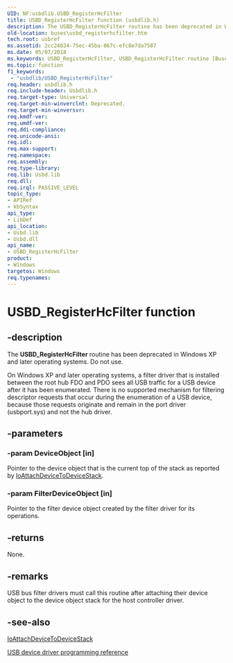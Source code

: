 ```yaml
---
UID: NF:usbdlib.USBD_RegisterHcFilter
title: USBD_RegisterHcFilter function (usbdlib.h)
description: The USBD_RegisterHcFilter routine has been deprecated in Windows XP and later operating systems.
old-location: buses\usbd_registerhcfilter.htm
tech.root: usbref
ms.assetid: 2cc24024-75ec-45ba-867c-efc8e7da7587
ms.date: 05/07/2018
ms.keywords: USBD_RegisterHcFilter, USBD_RegisterHcFilter routine [Buses], buses.usbd_registerhcfilter, usbdlib/USBD_RegisterHcFilter, usbfunc_de494163-188c-4356-bd91-c6fa38693d55.xml
ms.topic: function
f1_keywords:
 - "usbdlib/USBD_RegisterHcFilter"
req.header: usbdlib.h
req.include-header: Usbdlib.h
req.target-type: Universal
req.target-min-winverclnt: Deprecated.
req.target-min-winversvr: 
req.kmdf-ver: 
req.umdf-ver: 
req.ddi-compliance: 
req.unicode-ansi: 
req.idl: 
req.max-support: 
req.namespace: 
req.assembly: 
req.type-library: 
req.lib: Usbd.lib
req.dll: 
req.irql: PASSIVE_LEVEL
topic_type:
- APIRef
- kbSyntax
api_type:
- LibDef
api_location:
- Usbd.lib
- Usbd.dll
api_name:
- USBD_RegisterHcFilter
product:
- Windows
targetos: Windows
req.typenames: 
---
```


# USBD_RegisterHcFilter function


## -description


The <b>USBD_RegisterHcFilter</b> routine has been deprecated in Windows XP and later operating systems. Do not use. 

On  Windows XP and later operating systems, a filter driver that is installed between the root hub FDO and PDO sees all USB traffic for a USB device after it has been enumerated.  There is no supported mechanism for filtering descriptor requests that occur during the enumeration of a USB device, because those requests originate and remain in the port driver (usbport.sys) and not the hub driver.


## -parameters




### -param DeviceObject [in]

Pointer to the device object that is the current top of the stack as reported by <a href="https://docs.microsoft.com/windows-hardware/drivers/ddi/wdm/nf-wdm-ioattachdevicetodevicestack">IoAttachDeviceToDeviceStack</a>.


### -param FilterDeviceObject [in]

Pointer to the filter device object created by the filter driver for its operations.


## -returns



None. 




## -remarks



USB bus filter drivers must call this routine after attaching their device object to the device object stack for the host controller driver.




## -see-also




<a href="https://docs.microsoft.com/windows-hardware/drivers/ddi/wdm/nf-wdm-ioattachdevicetodevicestack">IoAttachDeviceToDeviceStack</a>



<a href="https://docs.microsoft.com/windows-hardware/drivers/ddi/_usbref/">USB device driver programming reference</a>
 

 

